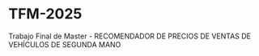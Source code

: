 # TFM-2025
Trabajo Final de Master - RECOMENDADOR DE PRECIOS DE VENTAS DE VEHÍCULOS DE SEGUNDA MANO
